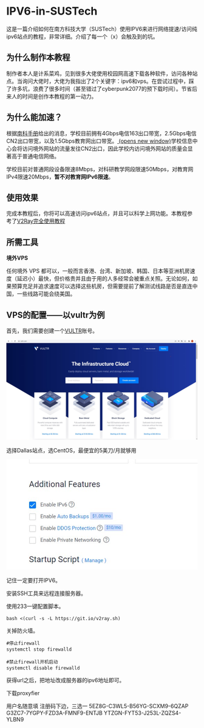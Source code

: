 # IPV6-in-SUSTech
这是一篇介绍如何在南方科技大学（SUSTech）使用IPV6来进行网络提速/访问纯ipv6站点的教程，非常详细。介绍了每一个（x）会触及到的坑。

## 为什么制作本教程

制作者本人是计系菜鸡，见到很多大佬使用校园网高速下载各种软件，访问各种站点。当询问大佬时，大佬为我指出了2个关键字：ipv6和vps。在尝试过程中，踩了许多坑，浪费了很多时间（甚至错过了cyberpunk2077的预下载时间）。节省后来人的时间是创作本教程的第一动力。

## 为什么能加速？

根据[南科手册](https://sustech.online/#%E5%A6%82%E6%9E%9C%E4%BD%A0%E6%98%AF%E6%96%B0%E7%94%9F)给出的消息，学校目前拥有4Gbps电信163出口带宽，2.5Gbps电信CN2出口带宽，以及1.5Gbps教育网出口带宽。[ (opens new window)](https://biddingoffice.sustc.edu.cn/search/news/id/5085/pid)学校信息中心会将访问境外网站的流量发往CN2出口，因此学校内访问境外网站的质量会显著高于普通电信网络。

学校目前对普通网段设备限速8Mbps，对科研教学网段限速50Mbps，对教育网IPv4限速20Mbps，**暂不对教育网IPv6限速**。

## 使用效果

完成本教程后，你将可以高速访问ipv6站点，并且可以科学上网功能。本教程参考了[V2Ray完全使用教程](https://yuan.ga/v2ray-complete-tutorial/)

## 所需工具

**境外VPS**

任何境外 VPS 都可以，一般而言香港、台湾、新加坡、韩国、日本等亚洲机房速度（延迟小）最快，但价格贵并且由于用的人多经常会被重点关照。无论如何，如果预算充足并追求速度可以选择这些机房，但需要提前了解测试线路是否是直连中国，一些线路可能会绕美国。

## VPS的配置——以vultr为例

首先，我们需要创建一个[VULTR](https://www.vultr.com/)账号。

![image-20201223031139512](image-20201223031139512.png)

选择Dallas站点，选CentOS，最便宜的5美刀/月就够用

![image-20201223031302575](image-20201223031302575.png)

记住一定要打开IPV6。

安装SSH工具来远程连接服务器。



使用233一键配置脚本。

```
bash <(curl -s -L https://git.io/v2ray.sh)
```

关掉防火墙。

```
#停止firewall
systemctl stop firewalld

#禁止firewall开机启动
systemctl disable firewalld
```

获得url之后，把地址改成服务器的ipv6地址即可。

下载proxyfier

用户名随意填
注册码下边，三选一
5EZ8G-C3WL5-B56YG-SCXM9-6QZAP
G3ZC7-7YGPY-FZD3A-FMNF9-ENTJB
YTZGN-FYT53-J253L-ZQZS4-YLBN9



